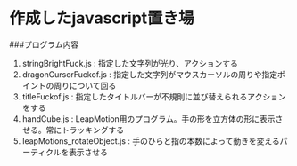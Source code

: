 作成したjavascript置き場
================
  
###プログラム内容  
1. stringBrightFuck.js   : 指定した文字列が光り、アクションする  
2. dragonCursorFuckof.js : 指定した文字列がマウスカーソルの周りや指定ポイントの周りについて回る  
3. titleFuckof.js        : 指定したタイトルバーが不規則に並び替えられるアクションをする  
4. handCube.js           : LeapMotion用のプログラム。手の形を立方体の形に表示させる。常にトラッキングする  
5. leapMotions_rotateObject.js : 手のひらと指の本数によって動きを変えるパーティクルを表示させる  
